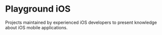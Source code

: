 # Playground iOS

Projects maintained by experienced iOS developers to present knowledge about iOS mobile applications.
